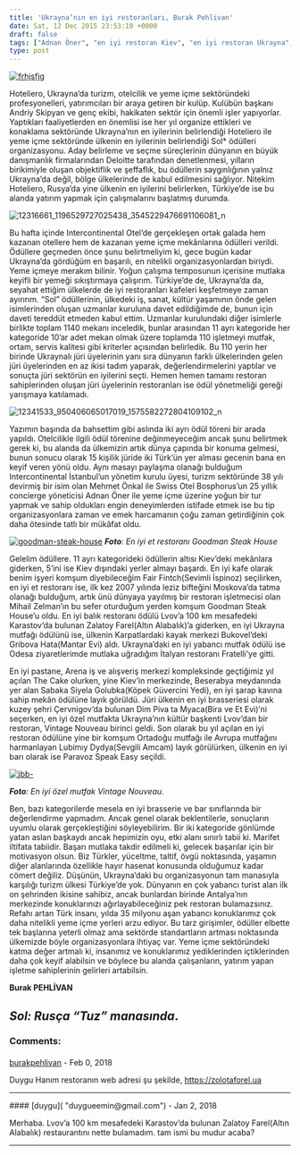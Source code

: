 ```yaml
---
title: 'Ukrayna’nın en iyi restoranları, Burak Pehlivan'
date: Sat, 12 Dec 2015 23:53:10 +0000
draft: false
tags: ["Adnan Öner", "en iyi restoran Kiev", "en iyi restoran Ukrayna", "Gezi ve Restoran", "Intercontinental Kiev", "İtalyan mutfağı", "kafe", "Lubimıy Dydya", "Mehmet Önkal", "Ödül Töreni", "Restoran", "Ukrayna Mutfağı", "Yaşam", "Zalatoy Farel"]
type: post
---
```


[![frhjsfjg](http://burakpehlivan.org/wp-content/uploads/2015/12/frhjsfjg.jpg)](http://burakpehlivan.org/wp-content/uploads/2015/12/frhjsfjg.jpg)

Hoteliero, Ukrayna’da turizm, otelcilik ve yeme içme sektöründeki profesyonelleri, yatırımcıları bir araya getiren bir kulüp. Kulübün başkanı Andriy Skipyan ve genç ekibi, hakikaten sektör için önemli işler yapıyorlar. Yaptıkları faaliyetlerden en önemlisi ise her yıl organize ettikleri ve konaklama sektöründe Ukrayna’nın en iyilerinin belirlendiği Hoteliero ile yeme içme sektöründe ülkenin en iyilerinin belirlendiği Sol\* ödülleri organizasyonu. Aday belirleme ve seçme süreçlerinin dünyanın en büyük danışmanlık firmalarından Deloitte tarafından denetlenmesi, yılların birikimiyle oluşan objektiflik ve şeffaflık, bu ödüllerin saygınlığının yalnız Ukrayna’da değil, bölge ülkelerinde de kabul edilmesini sağlıyor. Nitekim Hoteliero, Rusya’da yine ülkenin en iyilerini belirlerken, Türkiye’de ise bu alanda yatırım yapmak için çalışmalarını başlatmış durumda.

![12316661_1196529727025438_3545229476691106081_n](http://burakpehlivan.org/wp-content/uploads/2015/12/12316661_1196529727025438_3545229476691106081_n.jpg)

Bu hafta içinde Intercontinental Otel’de gerçekleşen ortak galada hem kazanan otellere hem de kazanan yeme içme mekânlarına ödülleri verildi. Ödüllere geçmeden önce şunu belirtmeliyim ki, gece bugün kadar Ukrayna’da gördüğüm en başarılı, en nitelikli organizasyonlardan biriydi. Yeme içmeye merakım bilinir. Yoğun çalışma temposunun içerisine mutlaka keyifli bir yemeği sıkıştırmaya çalışırım. Türkiye’de de, Ukrayna’da da, seyahat ettiğim ülkelerde de iyi restoranları kafeleri keşfetmeye zaman ayırırım. “Sol” ödüllerinin, ülkedeki iş, sanat, kültür yaşamının önde gelen isimlerinden oluşan uzmanlar kuruluna davet edildiğimde de, bunun için daveti tereddüt etmeden kabul ettim. Uzmanlar kurulundaki diğer isimlerle birlikte toplam 1140 mekanı inceledik, bunlar arasından 11 ayrı kategoride her kategoride 10’ar adet mekan olmak üzere toplamda 110 işletmeyi mutfak, ortam, servis kalitesi gibi kriterler açısından belirledik. Bu 110 yerin her birinde Ukraynalı jüri üyelerinin yanı sıra dünyanın farklı ülkelerinden gelen jüri üyelerinden en az ikisi tadım yaparak, değerlendirmelerini yaptılar ve sonuçta jüri sektörün en iyilerini seçti. Hemen hemen tamamı restoran sahiplerinden oluşan jüri üyelerinin restoranları ise ödül yönetmeliği gereği yarışmaya katılamadı.

![12341533_950406065017019_1575582272804109102_n](http://burakpehlivan.org/wp-content/uploads/2015/12/12341533_950406065017019_1575582272804109102_n.jpg)

Yazımın başında da bahsettim gibi aslında iki ayrı ödül töreni bir arada yapıldı. Otelcilikle ilgili ödül törenine değinmeyeceğim ancak şunu belirtmek gerek ki, bu alanda da ülkemizin artık dünya çapında bir konuma gelmesi, bunun sonucu olarak 15 kişilik jüride iki Türk’ün yer alması gecenin bana en keyif veren yönü oldu. Aynı masayı paylaşma olanağı bulduğum Intercontinental İstanbul’un yönetim kurulu üyesi, turizm sektöründe 38 yılı devirmiş bir isim olan Mehmet Önkal ile Swiss Otel Bosphorus’un 25 yıllık concierge yöneticisi Adnan Öner ile yeme içme üzerine yoğun bir tur yapmak ve sahip oldukları engin deneyimlerden istifade etmek ise bu tip organizasyonlara zaman ve emek harcamanın çoğu zaman getirdiğinin çok daha ötesinde tatlı bir mükâfat oldu.

[![goodman-steak-house](http://burakpehlivan.org/wp-content/uploads/2015/12/goodman-steak-house.jpg)](http://burakpehlivan.org/wp-content/uploads/2015/12/goodman-steak-house.jpg)
_**Foto**: En iyi et restoranı Goodman Steak House_

Gelelim ödüllere. 11 ayrı kategorideki ödüllerin altısı Kiev’deki mekânlara giderken, 5’ini ise Kiev dışındaki yerler almayı başardı. En iyi kafe olarak benim işyeri komşum diyebileceğim Fair Fintch(Sevimli İspinoz) seçilirken, en iyi et restoranı ise, ilk kez 2007 yılında leziz bifteğini Moskova’da tatma olanağı bulduğum, artık ünü dünyaya yayılmış bir restoran işletmecisi olan Mihail Zelman’ın bu sefer oturduğum yerden komşum Goodman Steak House’u oldu. En iyi balık restoranı ödülü Lvov’a 100 km mesafedeki Karastov’da bulunan Zalatoy Farel(Altın Alabalık)’a giderken, en iyi Ukrayna mutfağı ödülünü ise, ülkenin Karpatlardaki kayak merkezi Bukovel’deki Gribova Hata(Mantar Evi) aldı. Ukrayna’daki en iyi yabancı mutfak ödülü ise Odesa ziyaretlerimde mutlaka uğradığım İtalyan restoranı Fratelli’ye gitti.

En iyi pastane, Arena iş ve alışveriş merkezi kompleksinde geçtiğimiz yıl açılan The Cake olurken, yine Kiev’in merkezinde, Beserabya meydanında yer alan Sabaka Siyela Golubka(Köpek Güvercini Yedi), en iyi şarap kavına sahip mekân ödülüne layık görüldü. Jüri ülkenin en iyi brasseriesi olarak kuzey şehri Çervnigov’da bulunan Dim Piva ta Myaca(Bira ve Et Evi)’ni seçerken, en iyi özel mutfakta Ukrayna’nın kültür başkenti Lvov’dan bir restoran, Vintage Nouveau birinci geldi. Son olarak bu yıl açılan en iyi restoran ödülüne yine bir komşum Ortadoğu mutfağı ile Avrupa mutfağını harmanlayan Lubimıy Dydya(Sevgili Amcam) layık görülürken, ülkenin en iyi barı olarak ise Paravoz Speak Easy seçildi.

[![jbb-](http://burakpehlivan.org/wp-content/uploads/2015/12/jbb-.jpg)](http://burakpehlivan.org/wp-content/uploads/2015/12/jbb-.jpg)

_**Foto**: En iyi özel mutfak Vintage Nouveau._

Ben, bazı kategorilerde mesela en iyi brasserie ve bar sınıflarında bir değerlendirme yapmadım. Ancak genel olarak beklentilerle, sonuçların uyumlu olarak gerçekleştiğini söyleyebilirim. Bir iki kategoride gönlümde yatan aslan başkaydı ancak hepimizin oyu, etki alanı sınırlı tabii ki. Marifet iltifata tabiidir. Başarı mutlaka takdir edilmeli ki, gelecek başarılar için bir motivasyon olsun. Biz Türkler, yüceltme, taltif, övgü noktasında, yaşamın diğer alanlarında özellikle hayır hasenat konusunda olduğumuz kadar cömert değiliz. Düşünün, Ukrayna’daki bu organizasyonun tam manasıyla karşılığı turizm ülkesi Türkiye’de yok. Dünyanın en çok yabancı turist alan ilk on şehrinden ikisine sahibiz, ancak bunlardan birinde Antalya’nın merkezinde konuklarınızı ağırlayabileceğiniz pek restoran bulamazsınız. Refahı artan Türk insanı, yılda 35 milyonu aşan yabancı konuklarımız çok daha nitelikli yeme içme yerleri arzu ediyor. Bu tarz girişimler, ödüller elbette tek başlarına yeterli olmaz ama sektörde standartların artması noktasında ülkemizde böyle organizasyonlara ihtiyaç var. Yeme içme sektöründeki katma değer artmalı ki, insanımız ve konuklarımız yediklerinden içtiklerinden daha çok keyif alabilsin ve böylece bu alanda çalışanların, yatırım yapan işletme sahiplerinin gelirleri artabilsin.

**Burak PEHLİVAN**

**_Sol: Rusça “Tuz” manasında_.**
---
### Comments:
#### 
[burakpehlivan]( "burakpehlivan@hotmail.com") - <time datetime="2018-02-18 08:26:03">Feb 0, 2018</time>

Duygu Hanım restoranın web adresi şu şekilde, https://zolotaforel.ua
<hr />
#### 
[duygu]( "duygueemin@gmail.com") - <time datetime="2018-01-16 14:41:33">Jan 2, 2018</time>

Merhaba. Lvov’a 100 km mesafedeki Karastov’da bulunan Zalatoy Farel(Altın Alabalık) restaurantını nette bulamadım. tam ismi bu mudur acaba?
<hr />
